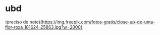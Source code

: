 # ubd
(preciso de note){https://img.freepik.com/fotos-gratis/close-up-de-uma-flor-roxa_181624-25863.jpg?w=2000}
